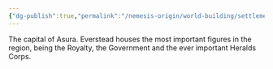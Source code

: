 ```yaml
---
{"dg-publish":true,"permalink":"/nemesis-origin/world-building/settlements/everstead/everstead/"}
---
```


The capital of Asura. Everstead houses the most important figures in the region, being the Royalty, the Government and the ever important Heralds Corps.
